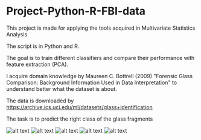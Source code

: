 # Project-Python-R-FBI-data
This project is made for applying the tools acquired in Multivariate Statistics Analysis 

The script is in Python and R. 

The goal is to train different classifiers and compare their performance with feature extraction (PCA). 

I acquire domain knowledge by Maureen C. Bottrell (2009) "Forensic Glass Comparison: Background Information Used in Data Interpretation" to understand better what the dataset is about. 

The data is downloaded by https://archive.ics.uci.edu/ml/datasets/glass+identification

The task is to predict the right class of the glass fragments

![alt text](https://raw.githubusercontent.com/RiSar16/Project-Python-R-FBI-data/main/multivariate-statistics.jpg)
![alt text](https://raw.githubusercontent.com/RiSar16/Project-Python-R-FBI-data/main/Python-distribution-chemical%20elements.png)
![alt text](https://raw.githubusercontent.com/RiSar16/Project-Python-R-FBI-data/main/R-correlations-highest-lowest.png)
![alt text](https://raw.githubusercontent.com/RiSar16/Project-Python-R-FBI-data/main/Python-correlations.png)
![alt text](https://raw.githubusercontent.com/RiSar16/Project-Python-R-FBI-data/main/R-correlations.png)
